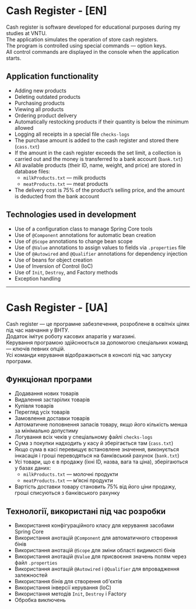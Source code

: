 # Cash Register - [EN]

Cash register is software developed for educational purposes during my studies at VNTU.  
The application simulates the operation of store cash registers.  
The program is controlled using special commands — option keys.  
All control commands are displayed in the console when the application starts.

## Application functionality

- Adding new products  
- Deleting outdated products  
- Purchasing products  
- Viewing all products  
- Ordering product delivery  
- Automatically restocking products if their quantity is below the minimum allowed  
- Logging all receipts in a special file `checks-logs`  
- The purchase amount is added to the cash register and stored there (`cass.txt`)  
- If the amount in the cash register exceeds the set limit, a collection is carried out and the money is transferred to a bank account (`bank.txt`)  
- All available products (their ID, name, weight, and price) are stored in database files:  
  - `milkProducts.txt` — milk products  
  - `meatProducts.txt` — meat products  
- The delivery cost is 75% of the product’s selling price, and the amount is deducted from the bank account  

## Technologies used in development

- Use of a configuration class to manage Spring Core tools  
- Use of `@Component` annotations for automatic bean creation  
- Use of `@Scope` annotations to change bean scope  
- Use of `@Value` annotations to assign values to fields via `.properties` file  
- Use of `@Autowired` and `@Qualifier` annotations for dependency injection  
- Use of beans for object creation  
- Use of Inversion of Control (IoC)  
- Use of `Init`, `Destroy`, and Factory methods  
- Exception handling  

---

# Cash Register - [UA]

Cash register — це програмне забезпечення, розроблене в освітніх цілях під час навчання у ВНТУ.  
Додаток імітує роботу касових апаратів у магазині.  
Керування програмою здійснюється за допомогою спеціальних команд — ключів певних опцій.  
Усі команди керування відображаються в консолі під час запуску програми.

## Функціонал програми

- Додавання нових товарів  
- Видалення застарілих товарів  
- Купівля товарів  
- Перегляд усіх товарів  
- Замовлення доставки товарів  
- Автоматичне поповнення запасів товару, якщо його кількість менша за мінімально допустиму  
- Логування всіх чеків у спеціальному файлі `checks-logs`  
- Сума з покупки надходить у касу й зберігається там (`cass.txt`)  
- Якщо сума в касі перевищує встановлене значення, виконується інкасація і гроші переводяться на банківський рахунок (`bank.txt`)  
- Усі товари, що є в продажу (їхні ID, назва, вага та ціна), зберігаються у базах даних:  
  - `milkProducts.txt` — молочні продукти  
  - `meatProducts.txt` — м’ясні продукти  
- Вартість доставки товару становить 75% від його ціни продажу, гроші списуються з банківського рахунку  

## Технології, використані під час розробки

- Використання конфігураційного класу для керування засобами Spring Core  
- Використання анотацій `@Component` для автоматичного створення бінів  
- Використання анотацій `@Scope` для зміни області видимості бінів  
- Використання анотацій `@Value` для присвоєння значень полям через файл `.properties`  
- Використання анотацій `@Autowired` і `@Qualifier` для впровадження залежностей  
- Використання бінів для створення об'єктів  
- Використання інверсії керування (IoC)  
- Використання методів `Init`, `Destroy` і Factory  
- Обробка виключень  
